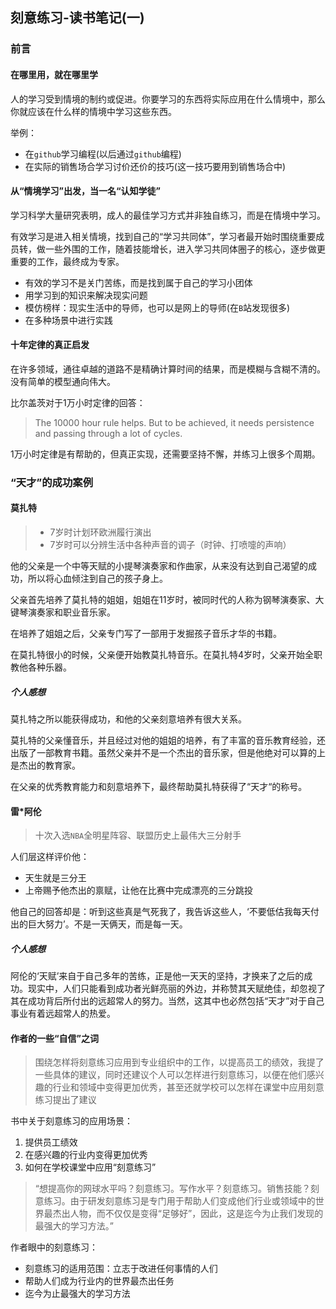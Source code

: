 ## 刻意练习-读书笔记(一)
### 前言
#### 在哪里用，就在哪里学
人的学习受到情境的制约或促进。你要学习的东西将实际应用在什么情境中，那么你就应该在什么样的情境中学习这些东西。

举例：  
* 在`github`学习编程(以后通过`github`编程)
* 在实际的销售场合学习讨价还价的技巧(这一技巧要用到销售场合中)

#### 从“情境学习”出发，当一名“认知学徒”
学习科学大量研究表明，成人的最佳学习方式并非独自练习，而是在情境中学习。

有效学习是进入相关情境，找到自己的“学习共同体”，学习者最开始时围绕重要成员转，做一些外围的工作，随着技能增长，进入学习共同体圈子的核心，逐步做更重要的工作，最终成为专家。

* 有效的学习不是关门苦练，而是找到属于自己的学习小团体
* 用学习到的知识来解决现实问题
* 模仿榜样：现实生活中的导师，也可以是网上的导师(在`B`站发现很多)
* 在多种场景中进行实践

#### 十年定律的真正启发
在许多领域，通往卓越的道路不是精确计算时间的结果，而是模糊与含糊不清的。没有简单的模型通向伟大。

比尔盖茨对于1万小时定律的回答：  
> The 10000 hour rule helps. But to be achieved, it needs persistence and passing through a lot of cycles.

1万小时定律是有帮助的，但真正实现，还需要坚持不懈，并练习上很多个周期。

### “天才”的成功案例
#### 莫扎特

> * 7岁时计划环欧洲履行演出
> * 7岁时可以分辨生活中各种声音的调子（时钟、打喷嚏的声响）

他的父亲是一个中等天赋的小提琴演奏家和作曲家，从来没有达到自己渴望的成功，所以将心血倾注到自己的孩子身上。

父亲首先培养了莫扎特的姐姐，姐姐在11岁时，被同时代的人称为钢琴演奏家、大键琴演奏家和职业音乐家。

在培养了姐姐之后，父亲专门写了一部用于发掘孩子音乐才华的书籍。

在莫扎特很小的时候，父亲便开始教莫扎特音乐。在莫扎特4岁时，父亲开始全职教他各种乐器。
##### 个人感想
莫扎特之所以能获得成功，和他的父亲刻意培养有很大关系。

莫扎特的父亲懂音乐，并且经过对他的姐姐的培养，有了丰富的音乐教育经验，还出版了一部教育书籍。虽然父亲并不是一个杰出的音乐家，但是他绝对可以算的上是杰出的教育家。

在父亲的优秀教育能力和刻意培养下，最终帮助莫扎特获得了“天才“的称号。

#### 雷*阿伦
> 十次入选`NBA`全明星阵容、联盟历史上最伟大三分射手

人们层这样评价他：  

* 天生就是三分王
* 上帝赐予他杰出的禀赋，让他在比赛中完成漂亮的三分跳投

他自己的回答却是：听到这些真是气死我了，我告诉这些人，‘不要低估我每天付出的巨大努力’。不是一天俩天，而是每一天。

##### 个人感想
阿伦的‘天赋’来自于自己多年的苦练，正是他一天天的坚持，才换来了之后的成功。现实中，人们只能看到成功者光鲜亮丽的外边，并称赞其天赋绝佳，却忽视了其在成功背后所付出的远超常人的努力。当然，这其中也必然包括“天才”对于自己事业有着远超常人的热爱。

#### 作者的一些“自信”之词
> 围绕怎样将刻意练习应用到专业组织中的工作，以提高员工的绩效，我提了一些具体的建议，同时还建议个人可以怎样进行刻意练习，以便在他们感兴趣的行业和领域中变得更加优秀，甚至还就学校可以怎样在课堂中应用刻意练习提出了建议

书中关于刻意练习的应用场景：  

1. 提供员工绩效
2. 在感兴趣的行业内变得更加优秀
3. 如何在学校课堂中应用“刻意练习”

> “想提高你的网球水平吗？刻意练习。写作水平？刻意练习。销售技能？刻意练习。由于研发刻意练习是专门用于帮助人们变成他们行业或领域中的世界最杰出人物，而不仅仅是变得“足够好”，因此，这是迄今为止我们发现的最强大的学习方法。”

作者眼中的刻意练习：  

* 刻意练习的适用范围：立志于改进任何事情的人们
* 帮助人们成为行业内的世界最杰出任务
* 迄今为止最强大的学习方法

